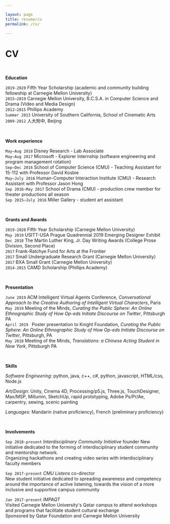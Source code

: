 ```yaml
---

layout: page
title: resume/cv
permalink: /cv/

---
```


# CV

<br>

**Education**

`2019-2020` Fifth Year Scholarship (academic and community building fellowship at Carnegie Mellon University)  
`2015–2019` Carnegie Mellon University, B.C.S.A. in Computer Science and Drama (Video and Media Design)  
`2012–2015` Phillips Academy  
`Summer 2013` University of Southern California, School of Cinematic Arts  
`2009-2012` 人大附中, Beijing

<br>

**Work experience**

`May–Aug 2018` Disney Research - Lab Associate  
`May–Aug 2017` Microsoft - Explorer Internship (software engineering and program management rotation)  
`Sep–Dec 2016` School of Computer Science (CMU) - Teaching Assistant for 15-112 with Professor David Kosbie  
`May–July 2016` Human-Computer Interaction Institute (CMU) - Research Assistant with Professor Jason Hong  
`Sep 2016–May 2017` School of Drama (CMU) - production crew member for theater productions all season  
`Sep 2015–July 2016` Miller Gallery - student art assistant  

<br>


**Grants and Awards**

`2019-2020` Fifth Year Scholarship (Carnegie Mellon University)  
`May 2019` USITT-USA Prague Quadrennial 2019 Emerging Designer Exhibit  
`Dec 2018` The Martin Luther King, Jr. Day Writing Awards (College Prose Division, Second Place)  
`2017` Frank-Ratchye Fund for Arts at the Frontier  
`2017` Small Undergraduate Research Grant (Carnegie Mellon University)  
`2017` BXA Small Grant (Carnegie Mellon University)  
`2014-2015` CAMD Scholarship (Phillips Academy)  

<br>


**Presentation**

`June 2019` ACM Intelligent Virtual Agents Conference, *Conversational Approach to the Creative Authoring of Intelligent Virtual Characters*, Paris  
`May 2019` Meeting of the Minds, *Curating the Public Sphere: An Online
Ethnographic Study of How Op-eds Initiate Discourse on Twitter*, Pittsburgh PA  
`April 2019 ` Poster presentation to Knight Foundation, *Curating the Public Sphere: An Online Ethnographic Study of How Op-eds Initiate Discourse on Twitter*, Pittsburgh, PA  
`May 2018` Meeting of the Minds, *Translations: a Chinese Acting Student in New York*, Pittsburgh PA

<br>


**Skills**

*Software Engineering*: python, java, c++, c#, python, javascript, HTML/css, Node.js

*Art/Design*: Unity, Cinema 4D, Processing/p5.js, Three.js, TouchDesigner, Max/MSP, Millumin, SketchUp, rapid prototyping, Adobe Ps/Pr/Ae, carpentry, sewing, scenic painting

*Languages*: Mandarin (native proficiency), French (preliminary proficiency)

<br>


**Involvements**

`Sep 2018-present` *Interdisciplinary Community Initiative* founder
New initiative dedicated to the forming of interdisciplinary student community and mentorship network.  
Organizing hackathons and creating video series with interdisciplinary faculty members

`Sep 2017-present` *CMU Listens* co-director  
New student initiative dedicated to spreading awareness and competency around the importance of active listening, towards the vision of a more inclusive and supportive campus community 

`Jan 2017-present` *IMPAQT*  
Visited Carnegie Mellon University's Qatar campus to attend workshops and programs that facilitate student cultural exchange  
Sponsored by Qatar Foundation and Carnegie Mellon University